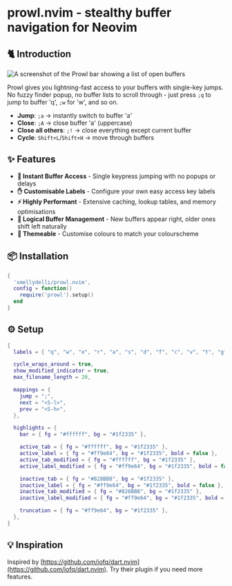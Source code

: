 # prowl.nvim - stealthy buffer navigation for Neovim

## 🐈 Introduction

![A screenshot of the Prowl bar showing a list of open buffers](https://raw.githubusercontent.com/smellydelli/assets/refs/heads/main/prowl/prowl-preview.jpg)

Prowl gives you lightning-fast access to your buffers with single-key jumps. No fuzzy finder popup, no buffer lists to scroll through - just press `;q` to jump to buffer 'q', `;w` for 'w', and so on.

- **Jump**: `;a` → instantly switch to buffer 'a'
- **Close**: `;A` → close buffer 'a' (uppercase)
- **Close all others**: `;!` → close everything except current buffer
- **Cycle**: `Shift+L`/`Shift+H` → move through buffers

## ✨ Features

- **🎯 Instant Buffer Access** - Single keypress jumping with no popups or delays
- **✋ Customisable Labels** - Configure your own easy access key labels
- **⚡ Highly Performant** - Extensive caching, lookup tables, and memory optimisations
- **🧠 Logical Buffer Management** - New buffers appear right, older ones shift left naturally
- **🎨 Themeable** - Customise colours to match your colourscheme

## 📦 Installation

```lua
{
  'smellydelli/prowl.nvim',
  config = function()
    require('prowl').setup()
  end
}
```

## ⚙️ Setup

```lua
{
  labels = { "q", "w", "e", "r", "a", "s", "d", "f", "c", "v", "t", "g", "b", "z", "x" },

  cycle_wraps_around = true,
  show_modified_indicator = true,
  max_filename_length = 20,

  mappings = {
    jump = ";",
    next = "<S-l>",
    prev = "<S-h>",
  },

  highlights = {
    bar = { fg = "#ffffff", bg = "#1f2335" },

    active_tab = { fg = "#ffffff", bg = "#1f2335" },
    active_label = { fg = "#ff9e64", bg = "#1f2335", bold = false },
    active_tab_modified = { fg = "#ffffff", bg = "#1f2335" },
    active_label_modified = { fg = "#ff9e64", bg = "#1f2335", bold = false },

    inactive_tab = { fg = "#828BB8", bg = "#1f2335" },
    inactive_label = { fg = "#ff9e64", bg = "#1f2335", bold = false },
    inactive_tab_modified = { fg = "#828BB8", bg = "#1f2335" },
    inactive_label_modified = { fg = "#ff9e64", bg = "#1f2335", bold = false },

    truncation = { fg = "#ff9e64", bg = "#1f2335" },
  },
}
```

## 💡 Inspiration

Inspired by [https://github.com/iofq/dart.nvim](https://github.com/iofq/dart.nvim). Try their plugin if you need more features.
